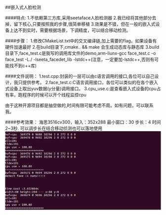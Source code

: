 ##嵌入式人脸检测

####特点:
        1.不依赖第三方库,采用seetaface人脸检测器
        2.我已经将其他部分去掉，留下核心,只要按照我的步骤,很简单移植
        3.效果是不错，但在一般的嵌入式设备上达不到实时，需要根据场景，下调精度，可以结合移动检测。
  
####步骤：
  1.修改CMakeList.txt中的交叉编译链,加上需要的flag，如果设备有硬件加速最好
  2.在build目录下,cmake.. && make 会生成动态库与静态库
  3.build目录下,face_test.c是我写的调用库文件的demo,arm-liunx-gcc face_test.c -o face_test  -L./ -lseeta_facedet_lib -lstdc++(注意，一定要加-lstdc++,否则有可能找不到c++库)
  
  
####文件说明：
    1.test.cpp:封装的一层可以由c语言调用的接口,各位可以自己设计，我只提供参考。
    2.face_test.c:C语言调用接口，各位可以类似的在各个嵌入式设备上取出yuv数据(y分量)调用接口。
    3.cpu_use.c:是查看嵌入式设备的cpu占有率，跑程序的时候可以开个线程监控cpu
   
由于这种开源项目都是抽空做的,时间有限可能考虑不周。如有问题，可以联系我。

####参考效果：
 海思3516cv300，输入：352x288
                                    最小窗口：30
                                    步长：4
                                     时间 2~3秒.
可以调步长在结合移动侦测也可以落地使用
![](./data/face.png)
  